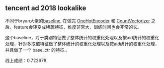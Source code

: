 ## tencent ad 2018 lookalike

不同于bryan大佬的[baseline], 在做完 [OneHotEncoder] 和 [CountVectorizer] 之后，feature会转变成稀疏特征，维度非常大，训练时间也会非常的长。

这个baseline，对于类别特征做了整体统计的权重化处理以及按aid统计的权重化处理，针对多取值特征做了整体统计的权重化处理以及按aid统计的权重化处理，并且做了一个 base_ctr 的特征.。

线上成绩：0.722678


[baseline]: http://127.0.0.1:50723/Dash/iuwccypq/modules/generated/sklearn.preprocessing.OneHotEncoder.html#sklearn.preprocessing.OneHotEncoder

[OneHotEncoder]: http://scikit-learn.org/stable/modules/generated/sklearn.preprocessing.OneHotEncoder.html#sklearn.preprocessing.OneHotEncoder

[CountVectorizer]: http://scikit-learn.org/stable/modules/generated/sklearn.feature_extraction.text.CountVectorizer.html#sklearn.feature_extraction.text.CountVectorizer